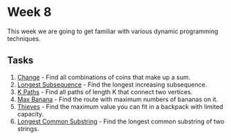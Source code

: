 # Week 8

This week we are going to get familiar with various dynamic programming
techniques.

## Tasks

1. [Change](1-Change/README.md) - Find all combinations of coins that
make up a sum.
1. [Longest Subsequence](2-Longest-Subsequence/README.md) - Find the longest
increasing subsequence.
1. [K Paths](3-K-Paths/README.md) - Find all paths of length K that
connect two vertices.
1. [Max Banana](4-Max-Banana/README.md) - Find the route with maximum numbers
of bananas on it.
1. [Thieves](5-Thieves/README.md) - Find the maximum value you
can fit in a backpack with limited capacity.
1. [Longest Common Substring](6-Longest-Common-Substring/README.md) - Find the longest
common substring of two strings.
